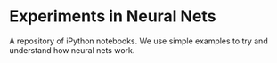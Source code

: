 # Experiments in Neural Nets

A repository of iPython notebooks. We use simple examples to try and understand how neural nets work.
